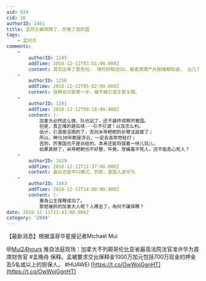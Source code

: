 ```yaml
---
aid: 824
cid: 16
authorID: 1461
title: 孟同志被保释了，厉害了我的国
tags:
    - 孟同志
comments:
    -
        authorID: 1145
        addTime: 2018-12-12T03:51:00.000Z
        content: 其实出来了更危险， 随时抑郁症GG，看香港港产片剧情都知道， 当几个仇家外面都搜刮你的时候， 最安全的地方，还是被拘留。
    -
        authorID: 1256
        addTime: 2018-12-12T05:02:00.000Z
        content: 保释也只是第一步，被不被引渡才是关键。
    -
        authorID: 1391
        addTime: 2018-12-12T09:18:00.000Z
        content: |-
            加拿大必然这么做，队也站了，还不最终得罪厉害国。  
            但是，真正难的是后续---引不引渡！以及怎么判。  
            估计，引渡是没跑的了，否则米帝粑粑的长臂法就废了；  
            所以，神马30年都是浮云，一定会高举而轻打；  
            否则，厉害国也不是白给的，本来还能将就着一块儿玩儿，  
            如果真掰了，米帝粑粑也不好整，毕竟，苍蝇毒不死人，还不能恶心死人？
    -
        authorID: 1429
        addTime: 2018-12-12T11:37:00.000Z
        content: 最后还是中兴模式，罚款，美国人进华为
    -
        authorID: 1403
        addTime: 2018-12-13T14:00:00.000Z
        content: |-
            華為公主保釋成功了。  
            那麼被抓的加拿大人呢？人哪去了，為何不讓保釋？
date: 2018-12-11T23:43:00.000Z
category: '2049'
---
```


【最新消息】根据温哥华星报记者Michael Mui

@[Mui24hours](/member/Mui24hours) 推自法庭现场：加拿大不列颠哥伦比亚省最高法院法官准许华为首席财务官 #孟晚舟 保释。孟被要求交出保释金1000万加元包括700万现金的押金及5名或以上的担保人。 #HUAWEI [https://t.co/OwWojGgnHT](https://t.co/OwWojGgnHT)
